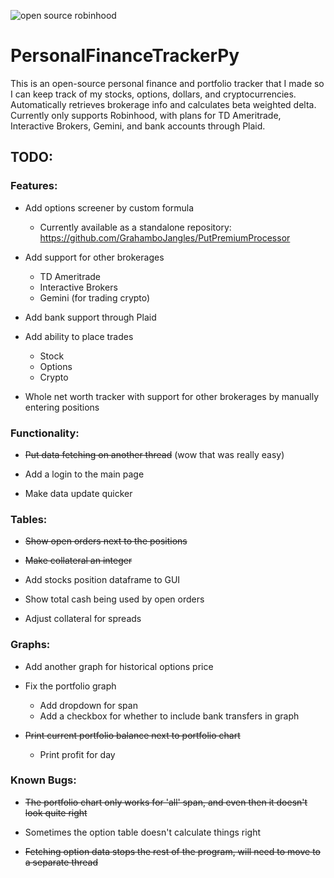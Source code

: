 ![open source robinhood](https://user-images.githubusercontent.com/36944031/111207293-d1bc3980-859f-11eb-9b5e-7f8ead97fc0d.PNG)

# PersonalFinanceTrackerPy
This is an open-source personal finance and portfolio tracker that I made so I can keep track of my stocks, options, dollars, and cryptocurrencies. Automatically retrieves brokerage info and calculates beta weighted delta. Currently only supports Robinhood, with plans for TD Ameritrade, Interactive Brokers, Gemini, and bank accounts through Plaid.

## TODO:

### Features:

- Add options screener by custom formula
  - Currently available as a standalone repository: https://github.com/GrahamboJangles/PutPremiumProcessor

- Add support for other brokerages
  - TD Ameritrade
  - Interactive Brokers
  - Gemini (for trading crypto)
  
- Add bank support through Plaid

- Add ability to place trades
  - Stock
  - Options
  - Crypto

- Whole net worth tracker with support for other brokerages by manually entering positions

### Functionality:

- ~~Put data fetching on another thread~~ (wow that was really easy)

- Add a login to the main page

- Make data update quicker
  
### Tables:

- ~~Show open orders next to the positions~~

- ~~Make collateral an integer~~

- Add stocks position dataframe to GUI

- Show total cash being used by open orders

- Adjust collateral for spreads

### Graphs:

- Add another graph for historical options price

- Fix the portfolio graph
  - Add dropdown for span
  - Add a checkbox for whether to include bank transfers in graph 
  
- ~~Print current portfolio balance next to portfolio chart~~
  - Print profit for day

### Known Bugs:
- ~~The portfolio chart only works for 'all' span, and even then it doesn't look quite right~~

- Sometimes the option table doesn't calculate things right

- ~~Fetching option data stops the rest of the program, will need to move to a separate thread~~
